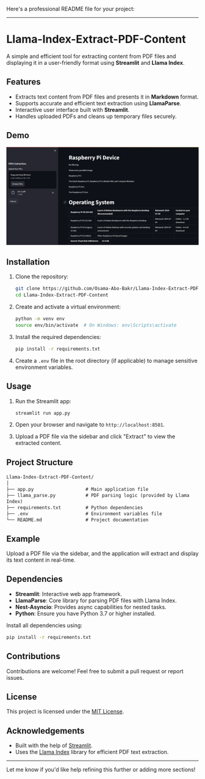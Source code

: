 Here's a professional README file for your project:

---

# Llama-Index-Extract-PDF-Content

A simple and efficient tool for extracting content from PDF files and displaying it in a user-friendly format using **Streamlit** and **Llama Index**.

## Features

- Extracts text content from PDF files and presents it in **Markdown** format.
- Supports accurate and efficient text extraction using **LlamaParse**.
- Interactive user interface built with **Streamlit**.
- Handles uploaded PDFs and cleans up temporary files securely.

## Demo

![Demo Image](Demo-image.png)

## Installation

1. Clone the repository:
   ```bash
   git clone https://github.com/Osama-Abo-Bakr/Llama-Index-Extract-PDF-Content.git
   cd Llama-Index-Extract-PDF-Content
   ```

2. Create and activate a virtual environment:
   ```bash
   python -m venv env
   source env/bin/activate  # On Windows: env\Scripts\activate
   ```

3. Install the required dependencies:
   ```bash
   pip install -r requirements.txt
   ```

4. Create a `.env` file in the root directory (if applicable) to manage sensitive environment variables.

## Usage

1. Run the Streamlit app:
   ```bash
   streamlit run app.py
   ```

2. Open your browser and navigate to `http://localhost:8501`.

3. Upload a PDF file via the sidebar and click "Extract" to view the extracted content.

## Project Structure

```
Llama-Index-Extract-PDF-Content/
│
├── app.py                   # Main application file
├── llama_parse.py           # PDF parsing logic (provided by Llama Index)
├── requirements.txt         # Python dependencies
├── .env                     # Environment variables file
└── README.md                # Project documentation
```

## Example

Upload a PDF file via the sidebar, and the application will extract and display its text content in real-time.

## Dependencies

- **Streamlit**: Interactive web app framework.
- **LlamaParse**: Core library for parsing PDF files with Llama Index.
- **Nest-Asyncio**: Provides async capabilities for nested tasks.
- **Python**: Ensure you have Python 3.7 or higher installed.

Install all dependencies using:
```bash
pip install -r requirements.txt
```

## Contributions

Contributions are welcome! Feel free to submit a pull request or report issues.

## License

This project is licensed under the [MIT License](LICENSE).

## Acknowledgements

- Built with the help of [Streamlit](https://streamlit.io/).
- Uses the [Llama Index](https://github.com/jerryjliu/llama_index) library for efficient PDF text extraction.

---

Let me know if you'd like help refining this further or adding more sections!
